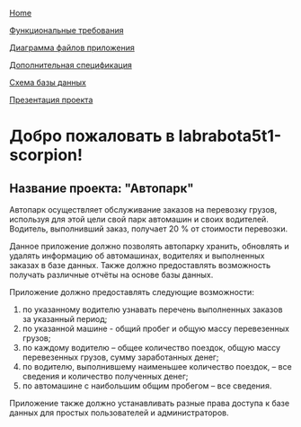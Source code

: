 [Home](index.md)

[Функциональные требования](pages/functionalRequirements.md)

[Диаграмма файлов приложения](pages/applicationFileDiagram.md)

[Дополнительная спецификация](pages/additionalSpecification.md)

[Схема базы данных](pages/databaseSchema.md)

[Презентация проекта](pages/projectPresentation.md)

# Добро пожаловать в labrabota5t1-scorpion!
## Название проекта: **"Автопарк"**
Автопарк осуществляет обслуживание заказов на перевозку грузов, используя для этой цели свой парк автомашин и своих водителей. Водитель, выполнивший заказ, получает 20 % от стоимости перевозки.

Данное приложение должно позволять автопарку хранить, обновлять и удалять информацию об автомашинах, водителях и выполненных заказах в базе данных. Также должно предоставлять возможность получать различные отчёты на основе базы данных. 

Приложение должно предоставлять следующие возможности:
1. по указанному водителю узнавать перечень выполненных заказов за указанный период; 
2. по указанной машине - общий пробег и общую массу перевезенных грузов;
3. по каждому водителю – общее количество поездок, общую массу перевезенных грузов, сумму заработанных денег;
4. по водителю, выполнившему наименьшее количество поездок, – все сведения и количество полученных денег;
5. по автомашине с наибольшим общим пробегом – все сведения.

Приложение также должно устанавливать разные права доступа к базе данных для простых пользователей и администраторов.
